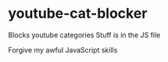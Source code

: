 # youtube-cat-blocker
Blocks youtube categories
Stuff is in the JS file

Forgive my awful JavaScript skills
